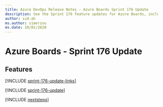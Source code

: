 ```yaml
---
title: Azure DevOps Release Notes - Azure Boards Sprint 176 Update
description: See the Sprint 176 feature updates for Azure Boards, including next steps.
author: sid-ah
ms.author: simerzou
ms.date: 10/01/2020
---
```


# Azure Boards - Sprint 176 Update

## Features

[!INCLUDE [sprint-176-update-links](../includes/boards/sprint-176-update-links.md)]

[!INCLUDE [sprint-176-update](../includes/boards/sprint-176-update.md)]

[!INCLUDE [nextsteps](../includes/nextsteps.md)]
